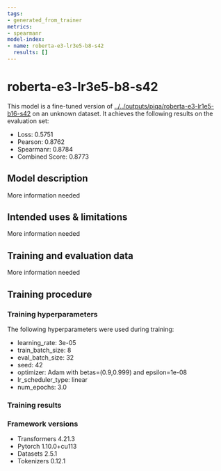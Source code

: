 ```yaml
---
tags:
- generated_from_trainer
metrics:
- spearmanr
model-index:
- name: roberta-e3-lr3e5-b8-s42
  results: []
---
```


<!-- This model card has been generated automatically according to the information the Trainer had access to. You
should probably proofread and complete it, then remove this comment. -->

# roberta-e3-lr3e5-b8-s42

This model is a fine-tuned version of [../../outputs/piqa/roberta-e3-lr1e5-b16-s42](https://huggingface.co/../../outputs/piqa/roberta-e3-lr1e5-b16-s42) on an unknown dataset.
It achieves the following results on the evaluation set:
- Loss: 0.5751
- Pearson: 0.8762
- Spearmanr: 0.8784
- Combined Score: 0.8773

## Model description

More information needed

## Intended uses & limitations

More information needed

## Training and evaluation data

More information needed

## Training procedure

### Training hyperparameters

The following hyperparameters were used during training:
- learning_rate: 3e-05
- train_batch_size: 8
- eval_batch_size: 32
- seed: 42
- optimizer: Adam with betas=(0.9,0.999) and epsilon=1e-08
- lr_scheduler_type: linear
- num_epochs: 3.0

### Training results



### Framework versions

- Transformers 4.21.3
- Pytorch 1.10.0+cu113
- Datasets 2.5.1
- Tokenizers 0.12.1
